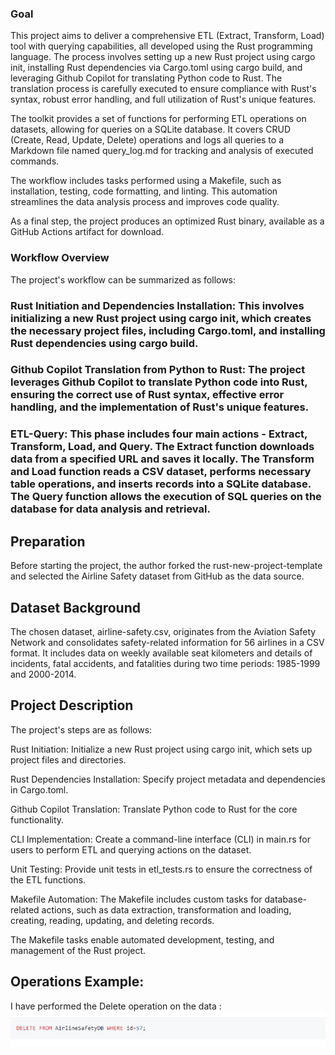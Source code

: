 ### Goal
This project aims to deliver a comprehensive ETL (Extract, Transform, Load) tool with querying capabilities, all developed using the Rust programming language. The process involves setting up a new Rust project using cargo init, installing Rust dependencies via Cargo.toml using cargo build, and leveraging Github Copilot for translating Python code to Rust. The translation process is carefully executed to ensure compliance with Rust's syntax, robust error handling, and full utilization of Rust's unique features.

The toolkit provides a set of functions for performing ETL operations on datasets, allowing for queries on a SQLite database. It covers CRUD (Create, Read, Update, Delete) operations and logs all queries to a Markdown file named query_log.md for tracking and analysis of executed commands.

The workflow includes tasks performed using a Makefile, such as installation, testing, code formatting, and linting. This automation streamlines the data analysis process and improves code quality.

As a final step, the project produces an optimized Rust binary, available as a GitHub Actions artifact for download.

### Workflow Overview
The project's workflow can be summarized as follows:

### Rust Initiation and Dependencies Installation: This involves initializing a new Rust project using cargo init, which creates the necessary project files, including Cargo.toml, and installing Rust dependencies using cargo build.

### Github Copilot Translation from Python to Rust: The project leverages Github Copilot to translate Python code into Rust, ensuring the correct use of Rust syntax, effective error handling, and the implementation of Rust's unique features.

### ETL-Query: This phase includes four main actions - Extract, Transform, Load, and Query. The Extract function downloads data from a specified URL and saves it locally. The Transform and Load function reads a CSV dataset, performs necessary table operations, and inserts records into a SQLite database. The Query function allows the execution of SQL queries on the database for data analysis and retrieval.


## Preparation
Before starting the project, the author forked the rust-new-project-template and selected the Airline Safety dataset from GitHub as the data source.

## Dataset Background
The chosen dataset, airline-safety.csv, originates from the Aviation Safety Network and consolidates safety-related information for 56 airlines in a CSV format. It includes data on weekly available seat kilometers and details of incidents, fatal accidents, and fatalities during two time periods: 1985-1999 and 2000-2014.

## Project Description
The project's steps are as follows:

Rust Initiation: Initialize a new Rust project using cargo init, which sets up project files and directories.

Rust Dependencies Installation: Specify project metadata and dependencies in Cargo.toml.

Github Copilot Translation: Translate Python code to Rust for the core functionality.

CLI Implementation: Create a command-line interface (CLI) in main.rs for users to perform ETL and querying actions on the dataset.

Unit Testing: Provide unit tests in etl_tests.rs to ensure the correctness of the ETL functions.

Makefile Automation: The Makefile includes custom tasks for database-related actions, such as data extraction, transformation and loading, creating, reading, updating, and deleting records.

The Makefile tasks enable automated development, testing, and management of the Rust project.

## Operations Example:
I have performed the Delete operation on the data :
![Local Image](INDPROJ2.jpg.png)








